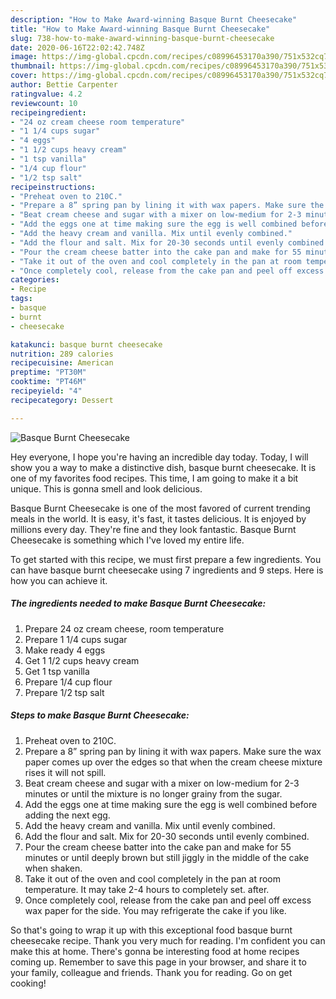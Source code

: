 ```yaml
---
description: "How to Make Award-winning Basque Burnt Cheesecake"
title: "How to Make Award-winning Basque Burnt Cheesecake"
slug: 738-how-to-make-award-winning-basque-burnt-cheesecake
date: 2020-06-16T22:02:42.748Z
image: https://img-global.cpcdn.com/recipes/c08996453170a390/751x532cq70/basque-burnt-cheesecake-recipe-main-photo.jpg
thumbnail: https://img-global.cpcdn.com/recipes/c08996453170a390/751x532cq70/basque-burnt-cheesecake-recipe-main-photo.jpg
cover: https://img-global.cpcdn.com/recipes/c08996453170a390/751x532cq70/basque-burnt-cheesecake-recipe-main-photo.jpg
author: Bettie Carpenter
ratingvalue: 4.2
reviewcount: 10
recipeingredient:
- "24 oz cream cheese room temperature"
- "1 1/4 cups sugar"
- "4 eggs"
- "1 1/2 cups heavy cream"
- "1 tsp vanilla"
- "1/4 cup flour"
- "1/2 tsp salt"
recipeinstructions:
- "Preheat oven to 210C."
- "Prepare a 8” spring pan by lining it with wax papers. Make sure the wax paper comes up over the edges so that when the cream cheese mixture rises it will not spill."
- "Beat cream cheese and sugar with a mixer on low-medium for 2-3 minutes or until the mixture is no longer grainy from the sugar."
- "Add the eggs one at time making sure the egg is well combined before adding the next egg."
- "Add the heavy cream and vanilla. Mix until evenly combined."
- "Add the flour and salt. Mix for 20-30 seconds until evenly combined."
- "Pour the cream cheese batter into the cake pan and make for 55 minutes or until deeply brown but still jiggly in the middle of the cake when shaken."
- "Take it out of the oven and cool completely in the pan at room temperature. It may take 2-4 hours to completely set. after."
- "Once completely cool, release from the cake pan and peel off excess wax paper for the side. You may refrigerate the cake if you like."
categories:
- Recipe
tags:
- basque
- burnt
- cheesecake

katakunci: basque burnt cheesecake 
nutrition: 289 calories
recipecuisine: American
preptime: "PT30M"
cooktime: "PT46M"
recipeyield: "4"
recipecategory: Dessert

---
```



![Basque Burnt Cheesecake](https://img-global.cpcdn.com/recipes/c08996453170a390/751x532cq70/basque-burnt-cheesecake-recipe-main-photo.jpg)

Hey everyone, I hope you're having an incredible day today. Today, I will show you a way to make a distinctive dish, basque burnt cheesecake. It is one of my favorites food recipes. This time, I am going to make it a bit unique. This is gonna smell and look delicious.

Basque Burnt Cheesecake is one of the most favored of current trending meals in the world. It is easy, it's fast, it tastes delicious. It is enjoyed by millions every day. They're fine and they look fantastic. Basque Burnt Cheesecake is something which I've loved my entire life.




To get started with this recipe, we must first prepare a few ingredients. You can have basque burnt cheesecake using 7 ingredients and 9 steps. Here is how you can achieve it.

<!--inarticleads1-->

##### The ingredients needed to make Basque Burnt Cheesecake:

1. Prepare 24 oz cream cheese, room temperature
1. Prepare 1 1/4 cups sugar
1. Make ready 4 eggs
1. Get 1 1/2 cups heavy cream
1. Get 1 tsp vanilla
1. Prepare 1/4 cup flour
1. Prepare 1/2 tsp salt




<!--inarticleads2-->

##### Steps to make Basque Burnt Cheesecake:

1. Preheat oven to 210C.
1. Prepare a 8” spring pan by lining it with wax papers. Make sure the wax paper comes up over the edges so that when the cream cheese mixture rises it will not spill.
1. Beat cream cheese and sugar with a mixer on low-medium for 2-3 minutes or until the mixture is no longer grainy from the sugar.
1. Add the eggs one at time making sure the egg is well combined before adding the next egg.
1. Add the heavy cream and vanilla. Mix until evenly combined.
1. Add the flour and salt. Mix for 20-30 seconds until evenly combined.
1. Pour the cream cheese batter into the cake pan and make for 55 minutes or until deeply brown but still jiggly in the middle of the cake when shaken.
1. Take it out of the oven and cool completely in the pan at room temperature. It may take 2-4 hours to completely set. after.
1. Once completely cool, release from the cake pan and peel off excess wax paper for the side. You may refrigerate the cake if you like.




So that's going to wrap it up with this exceptional food basque burnt cheesecake recipe. Thank you very much for reading. I'm confident you can make this at home. There's gonna be interesting food at home recipes coming up. Remember to save this page in your browser, and share it to your family, colleague and friends. Thank you for reading. Go on get cooking!
